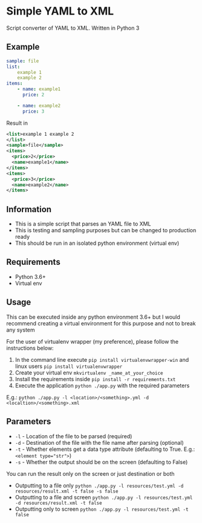# Simple YAML to XML
Script converter of YAML to XML. Written in Python 3

## Example

```yaml
sample: file
list:
    example 1
    example 2
items:
    - name: example1
      price: 2

    - name: example2
      price: 3
```

Result in

```xml
<list>example 1 example 2
</list>
<sample>file</sample>
<items>
  <price>2</price>
  <name>example1</name>
</items>
<items>
  <price>3</price>
  <name>example2</name>
</items>
```

## Information
* This is a simple script that parses an YAML file to XML
* This is testing and sampling purposes but can be changed to production ready
* This should be run in an isolated python environment (virtual env)

## Requirements
* Python 3.6+
* Virtual env

## Usage
This can be executed inside any python environment 3.6+ but I would recommend creating a virtual environment for this purpose and not to break any system

For the user of virtualenv wrapper (my preference), please follow the instructions below:

1. In the command line execute `pip install virtualenvwrapper-win` and linux users `pip install virtualenvwrapper`
2. Create your virtual env `mkvirtualenv _name_at_your_choice`
3. Install the requirements inside `pip install -r requirements.txt`
4. Execute the application `python ./app.py` with the required parameters

E.g.: `python ./app.py -l <location>/<something>.yml -d <localtion>/<something>.xml`

## Parameters
* `-l` - Location of the file to be parsed (required)
* `-d` - Destination of the file with the file name after parsing (optional)
* `-t` - Whether elements get a data type attribute (defaulting to True. E.g.: `<element type="str">`)
* `-s` - Whether the output should be on the screen (defaulting to False)

You can run the result only on the screen or just destination or both

* Outputting to a file only `python ./app.py -l resources/test.yml -d resources/result.xml -t false -s false`
* Outputting to a file and screen `python ./app.py -l resources/test.yml -d resources/result.xml -t false`
* Outputting only to screen `python ./app.py -l resources/test.yml -t false`

